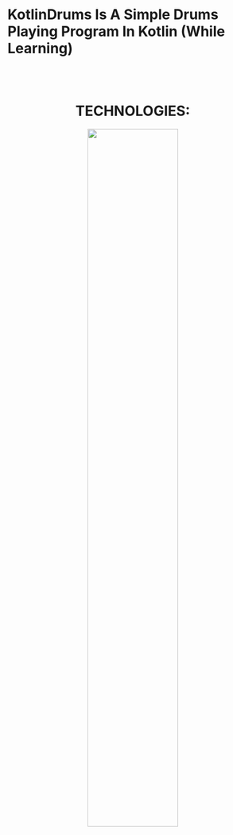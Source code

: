 # KotlinDrums Is A Simple Drums Playing Program In Kotlin (While Learning)

<div style="container" align="center">
  <br><br>
  <h1>TECHNOLOGIES:</h1>
  <img src="https://upload.wikimedia.org/wikipedia/commons/1/11/Kotlin_logo_2021.svg" width="60%" />
</div>
